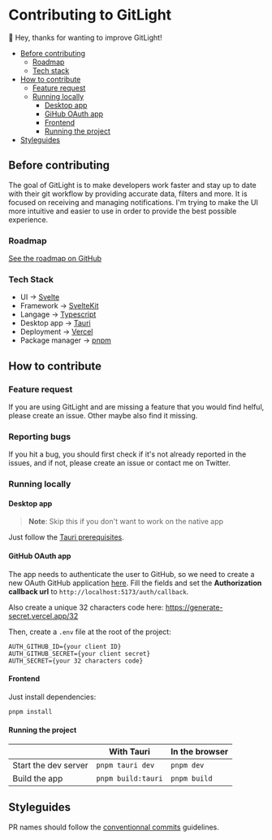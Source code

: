 # Contributing to GitLight

👋 Hey, thanks for wanting to improve GitLight!

- [Before contributing](#before-contributing)
  - [Roadmap](#roadmap)
  - [Tech stack](#tech-stack)
- [How to contribute](#how-to-contribute)
  - [Feature request](#feature-request)
  - [Running locally](#running-locally)
    - [Desktop app](#desktop-app)
    - [GiHub OAuth app](#github-oauth-app)
    - [Frontend](#frontend)
    - [Running the project](#running-the-project)
- [Styleguides](#styleguides)

## Before contributing

The goal of GitLight is to make developers work faster and stay up to date with their git workflow by providing accurate data, filters and more. It is focused on receiving and managing notifications. I'm trying to make the UI more intuitive and easier to use in order to provide the best possible experience.

### Roadmap

[See the roadmap on GitHub](https://github.com/users/colinlienard/projects/1)

### Tech Stack

- UI → [Svelte](https://svelte.dev/)
- Framework → [SvelteKit](https://kit.svelte.dev/)
- Langage → [Typescript](https://www.typescriptlang.org/)
- Desktop app → [Tauri](https://tauri.app/)
- Deployment → [Vercel](https://vercel.com)
- Package manager → [pnpm](https://pnpm.io/)

## How to contribute

### Feature request

If you are using GitLight and are missing a feature that you would find helful, please create an issue. Other maybe also find it missing.

### Reporting bugs

If you hit a bug, you should first check if it's not already reported in the issues, and if not, please create an issue or contact me on Twitter.

### Running locally

#### Desktop app

> **Note**: Skip this if you don't want to work on the native app

Just follow the [Tauri prerequisites](https://tauri.app/v1/guides/getting-started/prerequisites).

#### GitHub OAuth app

The app needs to authenticate the user to GitHub, so we need to create a new OAuth GitHub application [here](https://github.com/settings/applications/new). Fill the fields and set the **Authorization callback url** to `http://localhost:5173/auth/callback`.

Also create a unique 32 characters code here: https://generate-secret.vercel.app/32

Then, create a `.env` file at the root of the project:

```.env
AUTH_GITHUB_ID={your client ID}
AUTH_GITHUB_SECRET={your client secret}
AUTH_SECRET={your 32 characters code}
```

#### Frontend

Just install dependencies:

```bash
pnpm install
```

#### Running the project

|                      | With Tauri         | In the browser |
| -------------------- | ------------------ | -------------- |
| Start the dev server | `pnpm tauri dev`   | `pnpm dev`     |
| Build the app        | `pnpm build:tauri` | `pnpm build`   |

## Styleguides

PR names should follow the [conventionnal commits](https://www.conventionalcommits.org/en/v1.0.0/) guidelines.
